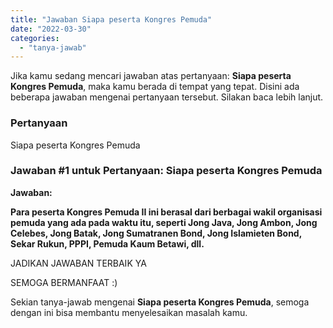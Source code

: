 ```yaml
---
title: "Jawaban Siapa peserta Kongres Pemuda​"
date: "2022-03-30"
categories: 
  - "tanya-jawab"
---
```


Jika kamu sedang mencari jawaban atas pertanyaan: **Siapa peserta Kongres Pemuda​**, maka kamu berada di tempat yang tepat. Disini ada beberapa jawaban mengenai pertanyaan tersebut. Silakan baca lebih lanjut.

### Pertanyaan

Siapa peserta Kongres Pemuda​

### Jawaban #1 untuk Pertanyaan: Siapa peserta Kongres Pemuda​

**Jawaban:**

**Para peserta Kongres Pemuda II ini berasal dari berbagai wakil organisasi pemuda yang ada pada waktu itu, seperti Jong Java, Jong Ambon, Jong Celebes, Jong Batak, Jong Sumatranen Bond, Jong Islamieten Bond, Sekar Rukun, PPPI, Pemuda Kaum Betawi, dll.**

JADIKAN JAWABAN TERBAIK YA

SEMOGA BERMANFAAT :)

Sekian tanya-jawab mengenai **Siapa peserta Kongres Pemuda​**, semoga dengan ini bisa membantu menyelesaikan masalah kamu.
